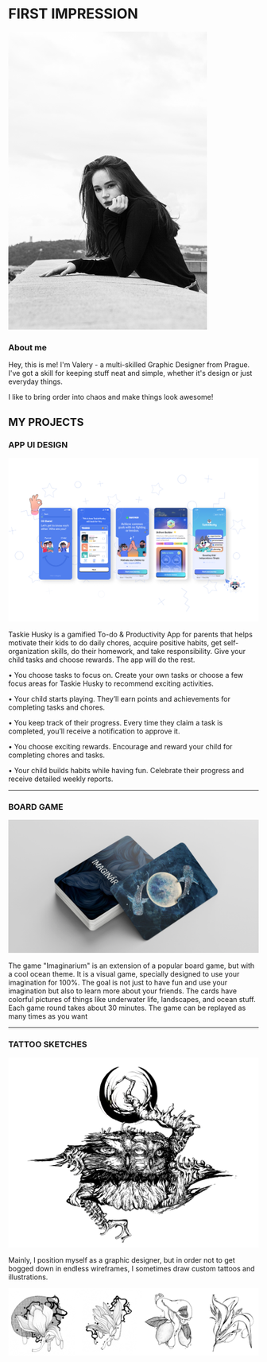 # FIRST IMPRESSION
<img src="./me.jpg" width="400" height="600" /> 

### About me

Hey, this is me! I'm Valery - a multi-skilled Graphic Designer from Prague. I've got a skill for keeping stuff neat and simple, whether it's design or just everyday things. 

I like to bring order into chaos and make things look awesome!


## MY PROJECTS
### APP UI DESIGN 

![app](./taskie_husky.png)

Taskie Husky is a gamified To-do & Productivity App for parents that helps motivate their kids to do daily chores, acquire positive habits, get self-organization skills, do their homework, and take responsibility. Give your child tasks and choose rewards. The app will do the rest. 

• You choose tasks to focus on.
Create your own tasks or choose a few focus areas for Taskie Husky to recommend exciting activities.

• Your child starts playing.
They’ll earn points and achievements for completing tasks and chores.

• You keep track of their progress.
Every time they claim a task is completed, you’ll receive a notification to approve it.

• You choose exciting rewards.
Encourage and reward your child for completing chores and tasks.

• Your child builds habits while having fun.
Celebrate their progress and receive detailed weekly reports.

---
### BOARD GAME 

![Board Game](./game_redesign.png)

The game "Imaginarium" is an extension of a popular board game, but with a cool ocean theme. It is a visual game, specially designed to use your imagination for 100%. The goal is not just to have fun and use your imagination but also to learn more about your friends. 
The cards have colorful pictures of things like underwater life, landscapes, and ocean stuff. Each game round takes about 30 minutes.
The game can be replayed as many times as you want

---
### TATTOO SKETCHES

![Owl](./owl.png)

Mainly, I position myself as a graphic designer, but in order not to get bogged down in endless wireframes, I sometimes draw custom tattoos and illustrations.  



![tattoo sketches](./tattoo_sketches.png)

